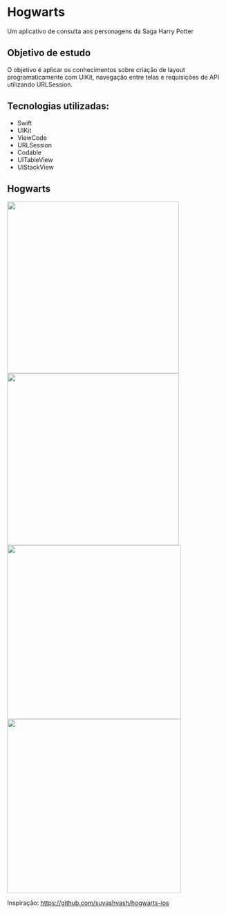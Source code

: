 # Hogwarts
Um aplicativo de consulta aos personagens da Saga Harry Potter

## Objetivo de estudo
O objetivo é aplicar os conhecimentos sobre criação de layout programaticamente com UIKit, navegação entre telas e requisições de API utilizando URLSession.

## Tecnologias utilizadas:
- Swift
- UIKit
- ViewCode
- URLSession
- Codable
- UITableView
- UIStackView

## Hogwarts
<p align="left">
  <img width="397" src="https://github.com/user-attachments/assets/58d61ef5-fe5b-4412-a8d8-6ca43c8bef8a" />
  <img width="397" src="https://github.com/user-attachments/assets/ef77419f-f947-4f07-a47c-f366fb8ecdf7" />
  <img width="402" src="https://github.com/user-attachments/assets/411d98d1-2b7b-4a5e-8503-66f4ce187f5e" />
  <img width="402" src="https://github.com/user-attachments/assets/184a8ee9-63b5-4db8-8ae7-c5ee365fdb27" />
</p>

Inspiração: https://github.com/suyashvash/hogwarts-ios
